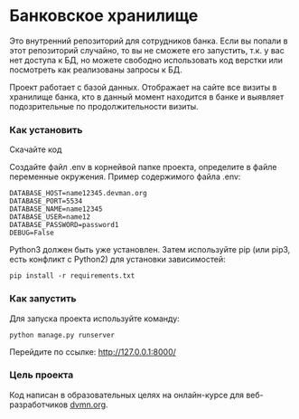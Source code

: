 # Банковское хранилище
Это внутренний репозиторий для сотрудников банка. Если вы попали в этот репозиторий случайно, то вы не сможете его запустить, т.к. у вас нет доступа к БД, но можете свободно использовать код верстки или посмотреть как реализованы запросы к БД.

Проект работает с базой данных. Отображает на сайте все визиты в хранилище банка, кто в данный момент находится в банке и выявляет подозрительные по продолжительности визиты.

### Как установить
Скачайте код

Создайте файл .env в корнейвой папке проекта, определите в файле переменные окружения. Пример содержимого файла .env:
```
DATABASE_HOST=name12345.devman.org
DATABASE_PORT=5534
DATABASE_NAME=name12345
DATABASE_USER=name12
DATABASE_PASSWORD=password1
DEBUG=False
```
Python3 должен быть уже установлен. Затем используйте pip (или pip3, есть конфликт с Python2) для установки зависимостей:
```
pip install -r requirements.txt
```
### Как запустить
Для запуска проекта используйте команду:
```
python manage.py runserver
```
Перейдите по ссылке: http://127.0.0.1:8000/
### Цель проекта

Код написан в образовательных целях на онлайн-курсе для веб-разработчиков [dvmn.org](https://dvmn.org/).
